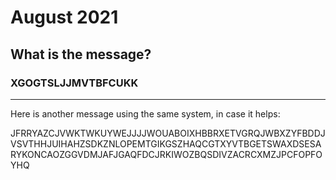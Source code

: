 # August 2021

## What is the message?

### XGOGTSLJJMVTBFCUKK

---
Here is another message using the same system, in case it helps:

JFRRYAZCJVWKTWKUYWEJJJJWOUABOIXHBBRXETVGRQJWBXZYFBDDJVSVTHHJUIHAHZSDKZNLOPEMTGIKGSZHAQCGTXYVTBGETSWAXDSESARYKONCAOZGGVDMJAFJGAQFDCJRKIWOZBQSDIVZACRCXMZJPCFOPFOYHQ

